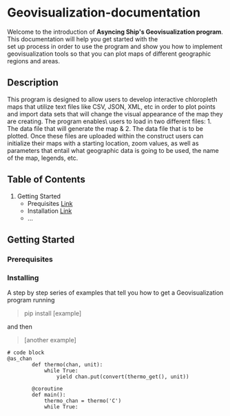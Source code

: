 # Geovisualization-documentation
Welcome to the introduction of **Asyncing Ship's Geovisualization program**. This documentation will help you get started with the\
set up process in order to use the program and show you how to implement geovisualization tools so that you can plot maps of different geographic regions and areas.


## Description
This program is designed to allow users to develop interactive chloropleth maps that utilize text files like CSV, JSON, XML, etc in order to plot points and import data sets that will change the visual appearance of the map they are creating. The program enables\  users to load in two different files: 1. The data file that will generate the map & 2. The data file that is to be plotted. Once these files are uploaded within the construct users can initialize their maps with a starting location, zoom values, as well as parameters that entail what geographic data is going to be used, the name of the map, legends, etc.


## Table of Contents
1. Getting Started
   - Prequisites [Link](https://github.com/Daechathon/EGR400-Geovisualization/blob/Documentation/README.md#prerequisites)
   - Installation [Link](https://github.com/Daechathon/EGR400-Geovisualization/blob/Documentation/README.md#installing)
   - ...


## Getting Started


### Prerequisites


### Installing
A step by step series of examples that tell you how to get a Geovisualization program running
> pip install [example]

and then
> [another example]

```
# code block
@as_chan
        def thermo(chan, unit):
            while True:
                yield chan.put(convert(thermo_get(), unit))

        @coroutine
        def main():
            thermo_chan = thermo('C')
            while True:
